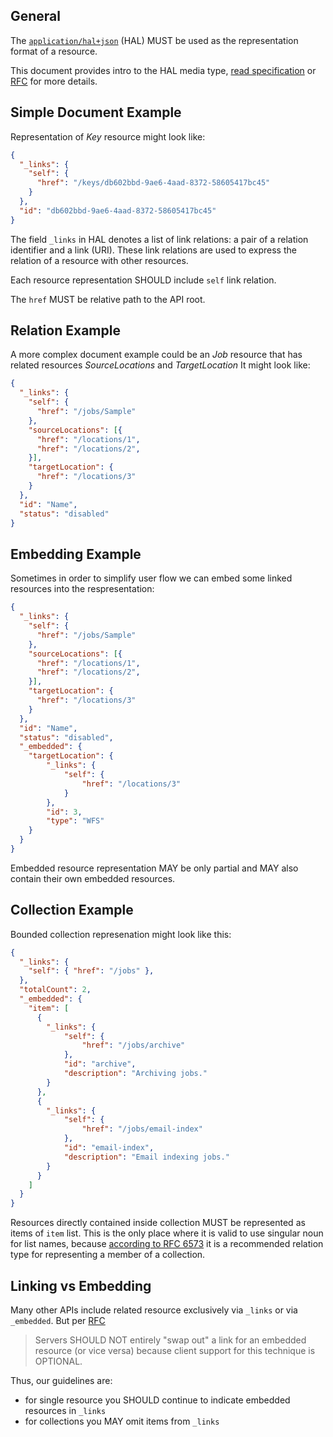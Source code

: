 ## General

The [`application/hal+json`](http://stateless.co/hal_specification.html) (HAL) MUST be used as the representation format of a resource.

This document provides intro to the HAL media type, [read specification](http://stateless.co/hal_specification.html) or [RFC](https://tools.ietf.org/html/draft-kelly-json-hal-08) for more details.

## Simple Document Example

Representation of _Key_ resource might look like:

```json
{
  "_links": {
    "self": {
      "href": "/keys/db602bbd-9ae6-4aad-8372-58605417bc45"
    }
  },
  "id": "db602bbd-9ae6-4aad-8372-58605417bc45"
}
```

The field `_links` in HAL denotes a list of link relations: a pair of a relation identifier and a link (URI). These link relations are used to express the relation of a resource with other resources.

Each resource representation SHOULD include `self` link relation.

The `href` MUST be relative path to the API root.


## Relation Example

A more complex document example could be an _Job_ resource that has related resources _SourceLocations_ and _TargetLocation_ It might look like:

```json
{
  "_links": {
    "self": {
      "href": "/jobs/Sample"
    },
    "sourceLocations": [{
      "href": "/locations/1",
      "href": "/locations/2",
    }],
    "targetLocation": {
      "href": "/locations/3"
    }
  },
  "id": "Name",
  "status": "disabled"
}
```

## Embedding Example

Sometimes in order to simplify user flow we can embed some linked resources into the respresentation:

```json
{
  "_links": {
    "self": {
      "href": "/jobs/Sample"
    },
    "sourceLocations": [{
      "href": "/locations/1",
      "href": "/locations/2",
    }],
    "targetLocation": {
      "href": "/locations/3"
    }
  },
  "id": "Name",
  "status": "disabled",
  "_embedded": {
    "targetLocation": {
        "_links": {
            "self": {
                "href": "/locations/3"
            }
        },
        "id": 3,
        "type": "WFS"
    }
  }
}
```

Embedded resource representation MAY be only partial and MAY also contain their own embedded resources.


## Collection Example

Bounded collection represenation might look like this:

```json
{
  "_links": {
    "self": { "href": "/jobs" },
  },
  "totalCount": 2,
  "_embedded": {
    "item": [
      {
        "_links": {
            "self": {
                "href": "/jobs/archive"
            },
            "id": "archive",
            "description": "Archiving jobs."
        }
      },
      {
        "_links": {
            "self": {
                "href": "/jobs/email-index"
            },
            "id": "email-index",
            "description": "Email indexing jobs."
        }
      }
    ]
  }
}
```

Resources directly contained inside collection MUST be represented as items of `item` list. This is the only place where it is valid to use singular noun for list names, because [according to RFC 6573](https://tools.ietf.org/html/rfc6573) it is a recommended relation type for representing a member of a collection.


## Linking vs Embedding

Many other APIs include related resource exclusively via `_links` or via `_embedded`. But per [RFC](https://tools.ietf.org/html/draft-kelly-json-hal-08#section-8.3)

> Servers SHOULD NOT entirely "swap out" a link for an embedded resource (or vice versa) because client support for this technique is OPTIONAL.

Thus, our guidelines are:

* for single resource you SHOULD continue to indicate embedded resources in `_links`
* for collections you MAY omit items from `_links`
